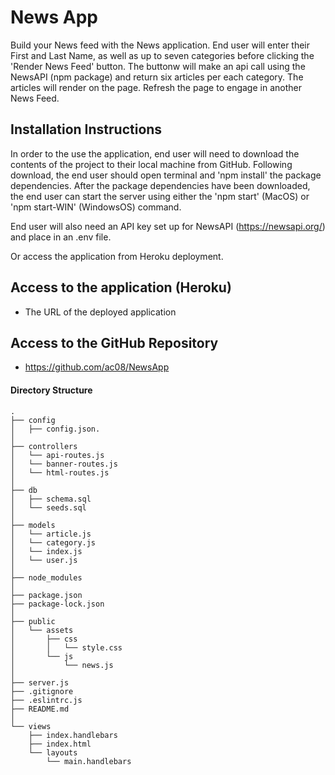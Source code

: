 # News App

Build your News feed with the News application. End user will enter their First and Last Name,
as well as up to seven categories before clicking the 'Render News Feed' button. The buttonw will
make an api call using the NewsAPI (npm package) and return six articles per each category. The
articles will render on the page. Refresh the page to engage in another News Feed.

## Installation Instructions

In order to the use the application, end user will need to download the contents of the project to
their local machine from GitHub. Following download, the end user should open terminal and 'npm install'
the package dependencies. After the package dependencies have been downloaded, the end user can start
the server using either the 'npm start' (MacOS) or 'npm start-WIN' (WindowsOS) command.

End user will also need an API key set up for NewsAPI (https://newsapi.org/) and place in an .env file.

Or access the application from Heroku deployment.

## Access to the application (Heroku)

* The URL of the deployed application

## Access to the GitHub Repository

* https://github.com/ac08/NewsApp


#### Directory Structure

```
.
├── config
│   ├── config.json.
│
├── controllers
│   └── api-routes.js
│   └── banner-routes.js
│   └── html-routes.js
│
├── db
│   ├── schema.sql
│   └── seeds.sql
│
├── models
│   └── article.js
│   └── category.js
│   └── index.js
│   └── user.js
│
├── node_modules
│ 
├── package.json
├── package-lock.json
│
├── public
│   └── assets
│       ├── css
│       │   └── style.css
│       └── js
│           └── news.js
│
├── server.js
├── .gitignore
├── .eslintrc.js
├── README.md
│
└── views
    ├── index.handlebars
    ├── index.html
    └── layouts
        └── main.handlebars
```